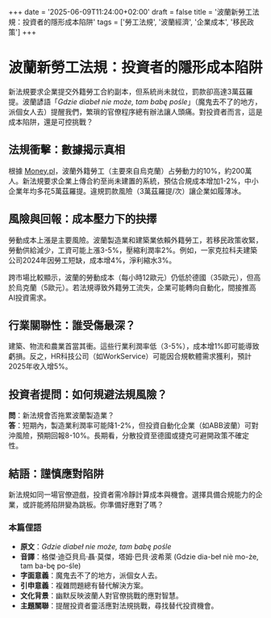 +++
date = '2025-06-09T11:24:00+02:00'
draft = false
title = '波蘭新勞工法規：投資者的隱形成本陷阱'
tags = ['勞工法規', '波蘭經濟', '企業成本', '移民政策']
+++

# 波蘭新勞工法規：投資者的隱形成本陷阱

新法規要求企業提交外籍勞工合約副本，但系統尚未就位，罰款卻高達3萬茲羅提。波蘭諺語「*Gdzie diabeł nie może, tam babę pośle*」（魔鬼去不了的地方，派個女人去）提醒我們，繁瑣的官僚程序總有辦法讓人頭痛。對投資者而言，這是成本陷阱，還是可控挑戰？

## 法規衝擊：數據揭示真相
根據 [Money.pl](https://www.money.pl/gospodarka/nowy-obowiazek-w-firmach-pracodawcy-rozkladaja-rece-7165760151841728a.html)，波蘭外籍勞工（主要來自烏克蘭）占勞動力的10%，約200萬人。新法規要求企業上傳合約至尚未建置的系統，預估合規成本增加1-2%，中小企業年均多花5萬茲羅提。違規罰款風險（3萬茲羅提/次）讓企業如履薄冰。

## 風險與回報：成本壓力下的抉擇
勞動成本上漲是主要風險。波蘭製造業和建築業依賴外籍勞工，若移民政策收緊，勞動供給減少，工資可能上漲3-5%，壓縮利潤率2%。例如，一家克拉科夫建築公司2024年因勞工短缺，成本增4%，淨利縮水3%。

跨市場比較顯示，波蘭的勞動成本（每小時12歐元）仍低於德國（35歐元），但高於烏克蘭（5歐元）。若法規導致外籍勞工流失，企業可能轉向自動化，間接推高AI投資需求。

## 行業關聯性：誰受傷最深？
建築、物流和農業首當其衝。這些行業利潤率低（3-5%），成本增1%即可能導致虧損。反之，HR科技公司（如WorkService）可能因合規軟體需求獲利，預計2025年收入增5%。

## 投資者提問：如何規避法規風險？
**問**：新法規會否拖累波蘭製造業？  
**答**：短期內，製造業利潤率可能降1-2%，但投資自動化企業（如ABB波蘭）可對沖風險，預期回報8-10%。長期看，分散投資至德國或捷克可避開政策不確定性。

## 結語：謹慎應對陷阱
新法規如同一場官僚遊戲，投資者需冷靜計算成本與機會。選擇具備合規能力的企業，或許能將陷阱變為跳板。你準備好應對了嗎？

### 本篇俚語
- **原文**：*Gdzie diabeł nie może, tam babę pośle*  
- **音譯**：格傑·迪亞貝烏·聶·莫傑，塔姆·巴貝·波希萊 (Gdzie dia-beł niè mo-że, tam ba-bę po-śle)  
- **字面意義**：魔鬼去不了的地方，派個女人去。  
- **引申意義**：複雜問題總有替代解決方案。  
- **文化背景**：幽默反映波蘭人對官僚挑戰的應對智慧。  
- **主題關聯**：提醒投資者靈活應對法規挑戰，尋找替代投資機會。
